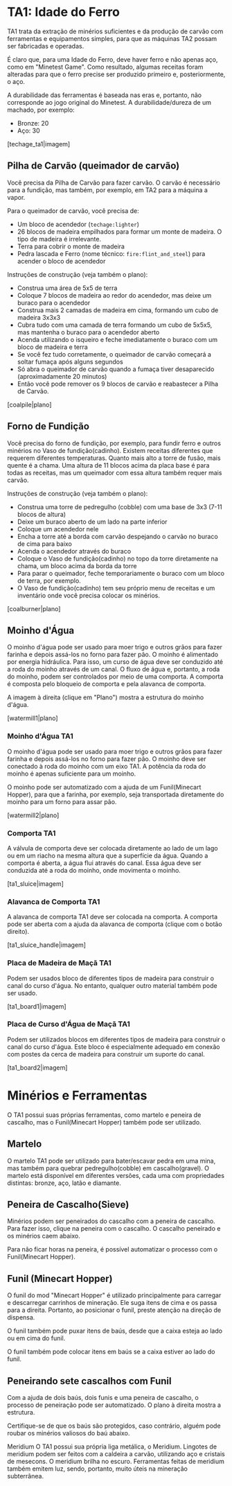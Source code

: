 # TA1: Idade do Ferro
TA1 trata da extração de minérios suficientes e da produção de carvão com ferramentas e equipamentos simples, para que as máquinas TA2 possam ser fabricadas e operadas.

É claro que, para uma Idade do Ferro, deve haver ferro e não apenas aço, como em "Minetest Game". Como resultado, algumas receitas foram alteradas para que o ferro precise ser produzido primeiro e, posteriormente, o aço.

A durabilidade das ferramentas é baseada nas eras e, portanto, não corresponde ao jogo original do Minetest.
A durabilidade/dureza de um machado, por exemplo:

* Bronze: 20
* Aço: 30

[techage_ta1|imagem]

## Pilha de Carvão (queimador de carvão)
Você precisa da Pilha de Carvão para fazer carvão. O carvão é necessário para a fundição, mas também, por exemplo, em TA2 para a máquina a vapor.

Para o queimador de carvão, você precisa de:

* Um bloco de acendedor (`techage:lighter`)
* 26 blocos de madeira empilhados para formar um monte de madeira. O tipo de madeira é irrelevante.
* Terra para cobrir o monte de madeira
* Pedra lascada e Ferro (nome técnico: `fire:flint_and_steel`) para acender o bloco de acendedor

Instruções de construção (veja também o plano):

* Construa uma área de 5x5 de terra
* Coloque 7 blocos de madeira ao redor do acendedor, mas deixe um buraco para o acendedor
* Construa mais 2 camadas de madeira em cima, formando um cubo de madeira 3x3x3
* Cubra tudo com uma camada de terra formando um cubo de 5x5x5, mas mantenha o buraco para o acendedor aberto
* Acenda utilizando o isqueiro e feche imediatamente o buraco com um bloco de madeira e terra
* Se você fez tudo corretamente, o queimador de carvão começará a soltar fumaça após alguns segundos
* Só abra o queimador de carvão quando a fumaça tiver desaparecido (aproximadamente 20 minutos)
* Então você pode remover os 9 blocos de carvão e reabastecer a Pilha de Carvão.

[coalpile|plano]

## Forno de Fundição
Você precisa do forno de fundição, por exemplo, para fundir ferro e outros minérios no Vaso de fundição(cadinho). Existem receitas diferentes que requerem diferentes temperaturas. Quanto mais alto a torre de fusão, mais quente é a chama. Uma altura de 11 blocos acima da placa base é para todas as receitas, mas um queimador com essa altura também requer mais carvão.

Instruções de construção (veja também o plano):

* Construa uma torre de pedregulho (cobble) com uma base de 3x3 (7-11 blocos de altura)
* Deixe um buraco aberto de um lado na parte inferior
* Coloque um acendedor nele
* Encha a torre até a borda com carvão despejando o carvão no buraco de cima para baixo
* Acenda o acendedor através do buraco
* Coloque o Vaso de fundição(cadinho) no topo da torre diretamente na chama, um bloco acima da borda da torre
* Para parar o queimador, feche temporariamente o buraco com um bloco de terra, por exemplo.
* O Vaso de fundição(cadinho) tem seu próprio menu de receitas e um inventário onde você precisa colocar os minérios.

[coalburner|plano]

## Moinho d'Água
O moinho d'água pode ser usado para moer trigo e outros grãos para fazer farinha e depois assá-los no forno para fazer pão.
O moinho é alimentado por energia hidráulica. Para isso, um curso de água deve ser conduzido até a roda do moinho através de um canal.
O fluxo de água e, portanto, a roda do moinho, podem ser controlados por meio de uma comporta. A comporta é composta pelo bloqueio de comporta e pela alavanca de comporta.

A imagem à direita (clique em "Plano") mostra a estrutura do moinho d'água.

[watermill1|plano]

### Moinho d'Água TA1
O moinho d'água pode ser usado para moer trigo e outros grãos para fazer farinha e depois assá-los no forno para fazer pão. O moinho deve ser conectado à roda do moinho com um eixo TA1. A potência da roda do moinho é apenas suficiente para um moinho.

O moinho pode ser automatizado com a ajuda de um Funil(Minecart Hopper), para que a farinha, por exemplo, seja transportada diretamente do moinho para um forno para assar pão.

[watermill2|plano]

### Comporta TA1
A válvula de comporta deve ser colocada diretamente ao lado de um lago ou em um riacho na mesma altura que a superfície da água.
Quando a comporta é aberta, a água flui através do canal. Essa água deve ser conduzida até a roda do moinho, onde movimenta o moinho.

[ta1_sluice|imagem]

### Alavanca de Comporta TA1
A alavanca de comporta TA1 deve ser colocada na comporta. A comporta pode ser aberta com a ajuda da alavanca de comporta (clique com o botão direito).

[ta1_sluice_handle|imagem]

### Placa de Madeira de Maçã TA1
Podem ser usados bloco de diferentes tipos de madeira para construir o canal do curso d'água. No entanto, qualquer outro material também pode ser usado.

[ta1_board1|imagem]

### Placa de Curso d'Água de Maçã TA1
Podem ser utilizados blocos em diferentes tipos de madeira para construir o canal do curso d'água. Este bloco é especialmente adequado em conexão com postes da cerca de madeira para construir um suporte do canal.

[ta1_board2|imagem]

# Minérios e Ferramentas
O TA1 possui suas próprias ferramentas, como martelo e peneira de cascalho, mas o Funil(Minecart Hopper) também pode ser utilizado.


## Martelo
O martelo TA1 pode ser utilizado para bater/escavar pedra em uma mina, mas também para quebrar pedregulho(cobble) em cascalho(gravel). O martelo está disponível em diferentes versões, cada uma com propriedades distintas: bronze, aço, latão e diamante.


## Peneira de Cascalho(Sieve)
Minérios podem ser peneirados do cascalho com a peneira de cascalho. Para fazer isso, clique na peneira com o cascalho. O cascalho peneirado e os minérios caem abaixo.

Para não ficar horas na peneira, é possível automatizar o processo com o Funil(Minecart Hopper).


## Funil (Minecart Hopper)
O funil do mod "Minecart Hopper" é utilizado principalmente para carregar e descarregar carrinhos de mineração. Ele suga itens de cima e os passa para a direita. Portanto, ao posicionar o funil, preste atenção na direção de dispensa.

O funil também pode puxar itens de baús, desde que a caixa esteja ao lado ou em cima do funil.

O funil também pode colocar itens em baús se a caixa estiver ao lado do funil.


## Peneirando sete cascalhos com Funil
Com a ajuda de dois baús, dois funis e uma peneira de cascalho, o processo de peneiração pode ser automatizado. O plano à direita mostra a estrutura.

Certifique-se de que os baús são protegidos, caso contrário, alguém pode roubar os minérios valiosos do baú abaixo.


Meridium
O TA1 possui sua própria liga metálica, o Meridium. Lingotes de meridium podem ser feitos com a caldeira a carvão, utilizando aço e cristais de mesecons. O meridium brilha no escuro. Ferramentas feitas de meridium também emitem luz, sendo, portanto, muito úteis na mineração subterrânea.

